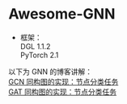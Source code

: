 # Awesome-GNN
- 框架：  
DGL 1.1.2  
PyTorch 2.1  
  
以下为 GNN 的博客讲解：  
[GCN 同构图的实现：节点分类任务](https://zhuanlan.zhihu.com/p/664761833)  
[GAT 同构图的实现：节点分类任务](https://zhuanlan.zhihu.com/p/664777454)  


